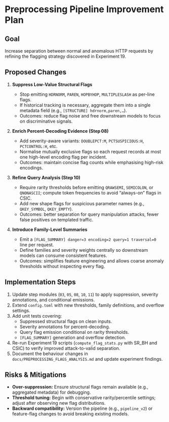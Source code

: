 # Preprocessing Pipeline Improvement Plan

## Goal

Increase separation between normal and anomalous HTTP requests by refining the flagging strategy discovered in Experiment 19.

## Proposed Changes

1. **Suppress Low-Value Structural Flags**

   - Stop emitting `HDRNORM`, `PAREN`, `HOPBYHOP`, `MULTIPLESLASH` as per-line flags.
   - If historical tracking is necessary, aggregate them into a single metadata field (e.g., `[STRUCTURE] hdrnorm,paren,…`).
   - Outcomes: reduce flag noise and free downstream models to focus on discriminative signals.

2. **Enrich Percent-Decoding Evidence (Step 08)**

   - Add severity-aware variants: `DOUBLEPCT:M`, `PCTSUSPICIOUS:H`, `PCTCONTROL:H`, etc.
   - Normalise mutually exclusive flags so each request records at most one high-level encoding flag per incident.
   - Outcomes: maintain concise flag counts while emphasising high-risk encodings.

3. **Refine Query Analysis (Step 10)**

   - Require rarity thresholds before emitting `QRAWSEMI`, `SEMICOLON`, or `QNONASCII`; compute token frequencies to avoid “always-on” flags in CSIC.
   - Add new shape flags for suspicious parameter names (e.g., `QKEY_SYMBOL`, `QKEY_EMPTY`).
   - Outcomes: better separation for query manipulation attacks, fewer false positives on templated traffic.

4. **Introduce Family-Level Summaries**
   - Emit a `[FLAG_SUMMARY] danger=3 encoding=2 query=1 traversal=0` line per request.
   - Define families and severity weights centrally so downstream models can consume consistent features.
   - Outcomes: simplifies feature engineering and allows coarse anomaly thresholds without inspecting every flag.

## Implementation Steps

1. Update step modules (`03`, `05`, `08`, `10`, `11`) to apply suppression, severity annotations, and conditional emissions.
2. Extend `config.toml` with new thresholds, family definitions, and overflow settings.
3. Add unit tests covering:
   - Suppressed structural flags on clean inputs.
   - Severity annotations for percent-decoding.
   - Query flag emission conditional on rarity thresholds.
   - `[FLAG_SUMMARY]` generation and overflow detection.
4. Re-run Experiment 19 scripts (`compute_flag_stats.py` with SR_BH and CSIC) to verify improved attack-to-valid separation.
5. Document the behaviour changes in `docs/PREPROCESSING_FLAGS_ANALYSIS.md` and update experiment findings.

## Risks & Mitigations

- **Over-suppression:** Ensure structural flags remain available (e.g., aggregated metadata) for debugging.
- **Threshold tuning:** Begin with conservative rarity/percentile settings; adjust after observing new flag distributions.
- **Backward compatibility:** Version the pipeline (e.g., `pipeline_v2`) or feature-flag changes to avoid breaking existing models.
